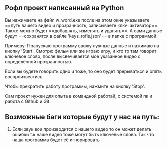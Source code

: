 ## Рофл проект написанный на Python

Вы нажимаете на файл w_word.exe после на этом окне указываете ==путь вашего видео и прозрачность, записываете ключ активатор==. Также можно будет ==добавлять, изменять и удалять==. А сами данные будут ==сохранятся в файле 'keys_rofls.json'== в папке с программой.

Примеру: Я запускаю программу ввожу нужные данные  и нажимаю на кнопку 'Start'. Смотрю фильм или же играю игру, и кто то там говорит ключевое слово,
после высвечивается мое указанное видео с определённой прозрачностью.

Если вы будете говорить одно и тоже, то оно будет прерываться и опять
воспроизвестись

Чтобы прекратить работу программы, нажмите на кнопку 'Stop'.

Сам проект нужен для опыта в командной работай, с системой пк и работа с Github и Git.


## Возможные баги которые будут у нас на путь:

1. Если звук вои производится с нашего видео то он может делать ошибки т.к наше видео тоже могут быть ключевые слова. Так что наша программа будет её игнорировать
